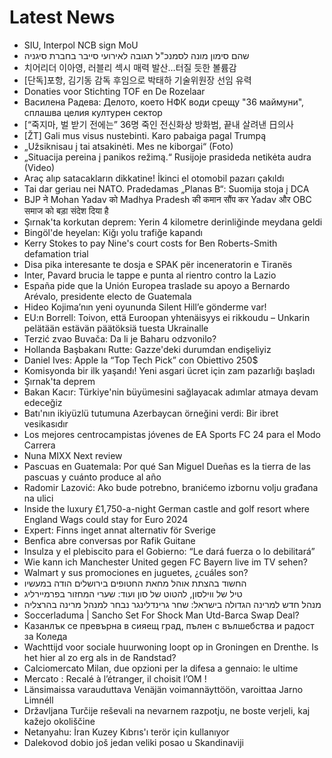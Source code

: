# Latest News
-  SIU, Interpol NCB sign MoU
-  שהם סימון מונה לסמנכ"ל תגובה לאירועי סייבר בחברת סיגניה
-  치어리더 이아영, 러블리 섹시 매력 발산…터질 듯한 볼륨감
-  [단독]포항, 김기동 감독 후임으로 박태하 기술위원장 선임 유력
-  Donaties voor Stichting TOF en De Rozelaar
-  Василена Радева: Делото, което НФК води срещу "36 маймуни", сплашва целия културен сектор
-  [“죽지마, 벌 받기 전에는” 36명 죽인 전신화상 방화범, 끝내 살려낸 日의사
-  [ŽT] Gali mus visus nustebinti. Karo pabaiga pagal Trumpą
-  „Užsiknisau į tai atsakinėti. Mes ne kiborgai“ (Foto)
-  „Situacija pereina į panikos režimą.“ Rusijoje prasideda netikėta audra (Video)
-  Araç alıp satacakların dikkatine! İkinci el otomobil pazarı çakıldı
-  Tai dar geriau nei NATO. Pradedamas „Planas B“: Suomija stoja į DCA
-  BJP ने Mohan Yadav को Madhya Pradesh की कमान सौंप कर Yadav और OBC समाज को बड़ा संदेश दिया है
-  Şırnak'ta korkutan deprem: Yerin 4 kilometre derinliğinde meydana geldi
-  Bingöl'de heyelan: Kiğı yolu trafiğe kapandı
-  Kerry Stokes to pay Nine's court costs for Ben Roberts-Smith defamation trial
-  Disa pika interesante te dosja e SPAK për inceneratorin e Tiranës
-  Inter, Pavard brucia le tappe e punta al rientro contro la Lazio
-  España pide que la Unión Europea traslade su apoyo a Bernardo Arévalo, presidente electo de Guatemala
-  Hideo Kojima’nın yeni oyununda Silent Hill’e gönderme var!
-  EU:n Borrell: Toivon, että Euroopan yhtenäisyys ei rikkoudu – Unkarin pelätään estävän päätöksiä tuesta Ukrainalle
-  Terzić zvao Buvača: Da li je Baharu odzvonilo?
-  Hollanda Başbakanı Rutte: Gazze'deki durumdan endişeliyiz
-  Daniel Ives: Apple la “Top Tech Pick” con Obiettivo 250$
-  Komisyonda bir ilk yaşandı! Yeni asgari ücret için zam pazarlığı başladı
-  Şırnak'ta deprem
-  Bakan Kacır: Türkiye'nin büyümesini sağlayacak adımlar atmaya devam edeceğiz
-  Batı'nın ikiyüzlü tutumuna Azerbaycan örneğini verdi: Bir ibret vesikasıdır
-  Los mejores centrocampistas jóvenes de EA Sports FC 24 para el Modo Carrera
-  Nuna MIXX Next review
-  Pascuas en Guatemala: Por qué San Miguel Dueñas es la tierra de las pascuas y cuánto produce al año
-  Radomir Lazović: Ako bude potrebno, branićemo izbornu volju građana na ulici
-  Inside the luxury £1,750-a-night German castle and golf resort where England Wags could stay for Euro 2024
-  Expert: Finns inget annat alternativ för Sverige
-  Benfica abre conversas por Rafik Guitane
-  Insulza y el plebiscito para el Gobierno: “Le dará fuerza o lo debilitará”
-  Wie kann ich Manchester United gegen FC Bayern live im TV sehen?
-  Walmart y sus promociones en juguetes, ¿cuáles son?
-  החשוד בהצתת אוהל מחאת החטופים בירושלים הודה במעשיו
-  טיל של ווילסון, להטוט של סון ועוד: שערי המחזור בפרמיירליג
-  מנהל חדש למרינה הגדולה בישראל: שחר גרינדלינגר נבחר למנהל מרינה בהרצליה
-  Soccerladuma | Sancho Set For Shock Man Utd-Barca Swap Deal?
-  Казанлък се превърна в сияещ град, пълен с вълшебства и радост за Коледа
-  Wachttijd voor sociale huurwoning loopt op in Groningen en Drenthe. Is het hier al zo erg als in de Randstad?
-  Calciomercato Milan, due opzioni per la difesa a gennaio: le ultime
-  Mercato : Recalé à l’étranger, il choisit l’OM !
-  Länsimaissa varauduttava Venäjän voimannäyttöön, varoittaa Jarno Limnéll
-  Državljana Turčije reševali na nevarnem razpotju, ne boste verjeli, kaj kažejo okoliščine
-  Netanyahu: İran Kuzey Kıbrıs'ı terör için kullanıyor
-  Dalekovod dobio još jedan veliki posao u Skandinaviji
